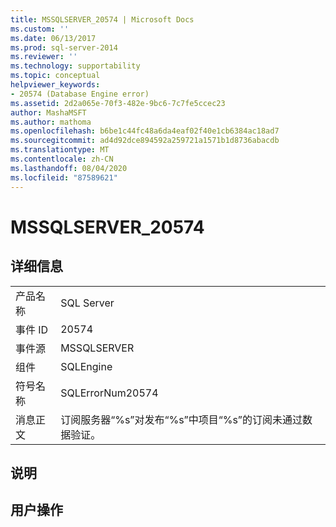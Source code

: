 ```yaml
---
title: MSSQLSERVER_20574 | Microsoft Docs
ms.custom: ''
ms.date: 06/13/2017
ms.prod: sql-server-2014
ms.reviewer: ''
ms.technology: supportability
ms.topic: conceptual
helpviewer_keywords:
- 20574 (Database Engine error)
ms.assetid: 2d2a065e-70f3-482e-9bc6-7c7fe5ccec23
author: MashaMSFT
ms.author: mathoma
ms.openlocfilehash: b6be1c44fc48a6da4eaf02f40e1cb6384ac18ad7
ms.sourcegitcommit: ad4d92dce894592a259721a1571b1d8736abacdb
ms.translationtype: MT
ms.contentlocale: zh-CN
ms.lasthandoff: 08/04/2020
ms.locfileid: "87589621"
---
```

# <a name="mssqlserver_20574"></a>MSSQLSERVER_20574
    
## <a name="details"></a>详细信息  
  
|||  
|-|-|  
|产品名称|SQL Server|  
|事件 ID|20574|  
|事件源|MSSQLSERVER|  
|组件|SQLEngine|  
|符号名称|SQLErrorNum20574|  
|消息正文|订阅服务器“%s”对发布“%s”中项目“%s”的订阅未通过数据验证。|  
  
## <a name="explanation"></a>说明  
  
## <a name="user-action"></a>用户操作  
  
